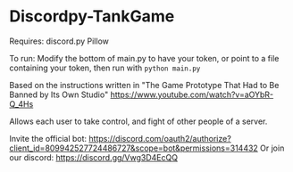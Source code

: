 # Discordpy-TankGame

Requires:
discord.py
Pillow

To run:
Modify the bottom of main.py to have your token, or point to a file containing your token, then run with `python main.py`

Based on the instructions written in
"The Game Prototype That Had to Be Banned by Its Own Studio"
https://www.youtube.com/watch?v=aOYbR-Q_4Hs

Allows each user to take control, and fight of other people of a server.

Invite the official bot:
https://discord.com/oauth2/authorize?client_id=809942527724486727&scope=bot&permissions=314432
Or join our discord:
https://discord.gg/Vwg3D4EcQQ
